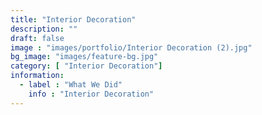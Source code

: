 ```yaml
---
title: "Interior Decoration"
description: ""
draft: false
image : "images/portfolio/Interior Decoration (2).jpg"
bg_image: "images/feature-bg.jpg"
category: [ "Interior Decoration"]
information:
  - label : "What We Did"
    info : "Interior Decoration"
---
```



